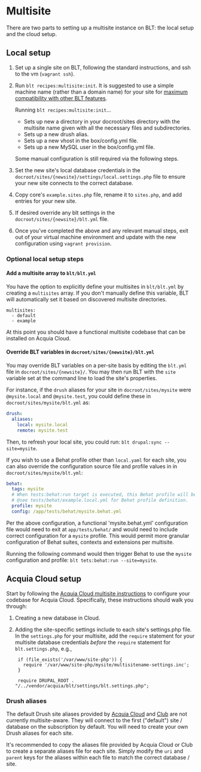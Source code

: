 # Multisite

There are two parts to setting up a multisite instance on BLT: the local setup and the cloud setup.

## Local setup

1. Set up a single site on BLT, following the standard instructions, and ssh to the vm (`vagrant ssh`).
1. Run `blt recipes:multisite:init`. It is suggested to use a simple machine name (rather than a domain name) for your site for [maximum compatibility with other BLT features](https://github.com/acquia/blt/pull/3503#issuecomment-477416463).

    Running `blt recipes:multisite:init`...

    * Sets up new a directory in your docroot/sites directory with the multisite name given with all the necessary files and subdirectories.
    * Sets up a new drush alias.
    * Sets up a new vhost in the box/config.yml file.
    * Sets up a new MySQL user in the box/config.yml file.

    Some manual configuration is still required via the following steps.

1. Set the new site's local database credentials in the `docroot/sites/{newsite}/settings/local.settings.php` file to ensure your new site connects to the correct database.
1. Copy core's `example.sites.php` file, rename it to `sites.php`, and add entries for your new site.
1. If desired override any blt settings in the `docroot/sites/{newsite}/blt.yml` file.
1. Once you've completed the above and any relevant manual steps, exit out of your virtual machine environment and update with the new configuration using `vagrant provision`.

### Optional local setup steps

#### Add a multisite array to `blt/blt.yml`

You have the option to explicitly define your multisites in `blt/blt.yml` by creating a `multisites` array. If you don't manually define this variable, BLT will automatically set it based on discovered multisite directories.

    multisites:
      - default
      - example

At this point you should have a functional multisite codebase that can be installed on Acquia Cloud.

#### Override BLT variables in `docroot/sites/{newsite}/blt.yml`

You may override BLT variables on a per-site basis by editing the `blt.yml` file in `docroot/sites/{newsite}/`. You may then run BLT with the `site` variable set at the command line to load the site's properties.

For instance, if the `drush` aliases for your site in `docroot/sites/mysite` were `@mysite.local` and `@mysite.test`, you could define these in `docroot/sites/mysite/blt.yml` as:

```yaml
drush:
  aliases:
    local: mysite.local
    remote: mysite.test
```

Then, to refresh your local site, you could run: `blt drupal:sync --site=mysite`.

If you wish to use a Behat profile other than `local.yaml` for each site, you can also override the configuration source file and profile values in in `docroot/sites/mysite/blt.yml`:

```yaml
behat:
  tags: mysite
  # When tests:behat:run target is executed, this Behat profile will be used.
  # @see tests/behat/example.local.yml for Behat profile definition.
  profile: mysite
  config: /app/tests/behat/mysite.behat.yml
```

Per the above configuration, a functional 'mysite.behat.yml' configuration file would need to exit at `app/tests/behat/` and would need to include correct configuration for a `mysite` profile. This would permit more granular configuration of Behat suites, contexts and extensions per multisite.

Running the following command would then trigger Behat to use the `mysite` configuration and profile: `blt tets:behat:run --site=mysite`.

## Acquia Cloud setup

Start by following the [Acquia Cloud multisite instructions](https://docs.acquia.com/acquia-cloud/multisite) to configure your codebase for Acquia Cloud. Specifically, these instructions should walk you through:

1. Creating a new database in Cloud.
2. Adding the site-specific settings include to each site's settings.php file. In the `settings.php` for your multisite, add the `require` statement for your multisite database credentials *before* the `require` statement for `blt.settings.php`, e.g.,

        if (file_exists('/var/www/site-php')) {
          require '/var/www/site-php/mysite/multisitename-settings.inc';
        }

        require DRUPAL_ROOT . "/../vendor/acquia/blt/settings/blt.settings.php";

### Drush aliases

The default Drush site aliases provided by [Acquia Cloud](https://docs.acquia.com/acquia-cloud/drush/aliases) and [Club](https://github.com/acquia/club#usage) are not currently multisite-aware. They will connect to the first ("default") site / database on the subscription by default. You will need to create your own Drush aliases for each site.

It's recommended to copy the aliases file provided by Acquia Cloud or Club to create a separate aliases file for each site. Simply modify the `uri` and `parent` keys for the aliases within each file to match the correct database / site.
